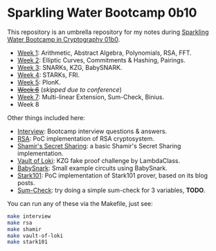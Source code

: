 # Sparkling Water Bootcamp 0b10

This repository is an umbrella repository for my notes during [Sparkling Water Bootcamp in Cryptography 01b0](https://github.com/lambdaclass/lambdaworks/blob/bootcamp0b10/bootcamp/sparkling_water_0b10.md).

- [Week 1](./docs/WEEK-1.md): Arithmetic, Abstract Algebra, Polynomials, RSA, FFT.
- [Week 2](./docs/WEEK-2.md): Elliptic Curves, Commitments & Hashing, Pairings.
- [Week 3](./docs/WEEK-3.md): SNARKs, KZG, BabySNARK.
- [Week 4](./docs/WEEK-4.md): STARKs, FRI.
- [Week 5](./docs/WEEK-5.md): PlonK.
- <strike>[Week 6](./docs/WEEK-6.md)</strike> (_skipped due to conference_)
- [Week 7](./docs/WEEK-7.md): Multi-linear Extension, Sum-Check, Binius.
- Week 8

Other things included here:

- [Interview](./exercises/interview/README.md): Bootcamp interview questions & answers.
- [RSA](./exercises/rsa/): PoC implementation of RSA cryptosystem.
- [Shamir's Secret Sharing](./exercises/shamir-secret-share/): a basic Shamir's Secret Sharing implementation.
- [Vault of Loki](./exercises/vault-of-loki/README.md): KZG fake proof challenge by LambdaClass.
- [BabySnark](./snarks/babysnark/): Small example circuits using BabySnark.
- [Stark101](./snarks/stark101/README.md): PoC implementation of Stark101 prover, based on its blog posts.
- [Sum-Check](./exercises/sumcheck/): try doing a simple sum-check for 3 variables, **TODO**.

You can run any of these via the Makefile, just see:

```sh
make interview
make rsa
make shamir
make vault-of-loki
make stark101
```
